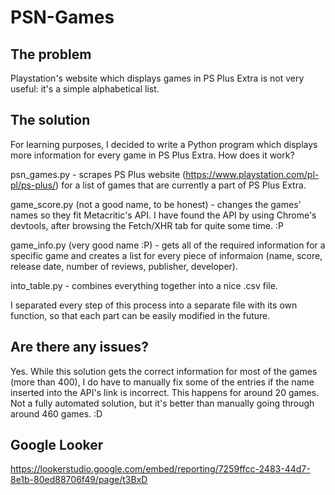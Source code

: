 # PSN-Games

## The problem
Playstation's website which displays games in PS Plus Extra is not very useful: it's a simple alphabetical list.

## The solution
For learning purposes, I decided to write a Python program which displays more information for every game in PS Plus Extra. How does it work?

psn_games.py - scrapes PS Plus website (https://www.playstation.com/pl-pl/ps-plus/) for a list of games that are currently a part of PS Plus Extra.

game_score.py (not a good name, to be honest) - changes the games' names so they fit Metacritic's API. I have found the API by using Chrome's devtools, after browsing the Fetch/XHR tab for quite some time. :P

game_info.py (very good name :P) - gets all of the required information for a specific game and creates a list for every piece of informaion (name, score, release date, number of reviews, publisher, developer).

into_table.py - combines everything together into a nice .csv file.

I separated every step of this process into a separate file with its own function, so that each part can be easily modified in the future.

## Are there any issues?
Yes. While this solution gets the correct information for most of the games (more than 400), I do have to manually fix some of the entries if the name inserted into the API's link is incorrect. This happens for around 20 games. Not a fully automated solution, but it's better than manually going through around 460 games. :D

## Google Looker
https://lookerstudio.google.com/embed/reporting/7259ffcc-2483-44d7-8e1b-80ed88706f49/page/t3BxD

